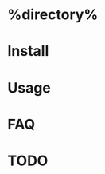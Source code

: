 <!-- coding:utf-8, mode:gfm-mode -->
<!-- Author: %id%, Date: %date% -->
# %directory%

# Install

# Usage

# FAQ

# TODO

